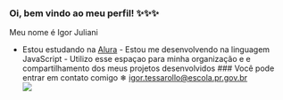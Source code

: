 ### Oi, bem vindo ao meu perfil! ✨✨✨

Meu nome é Igor Juliani                                                                                                                                                                   
- Estou estudando na [Alura](https://www.alura.com.br)                                                                                                          - Estou me desenvolvendo na linguagem JavaScript                                                                                                                - Utilizo esse espaçao para minha organização e e compartilhamento dos meus projetos desenvolvidos                                                                                                                                                                                                                              ### Você pode entrar em contato comigo  ❄                                                                                                                                                                                                                                                                                     igor.tessarollo@escola.pr.gov.br    
                                                                                                                                                                ![](https://media.tenor.com/-RB4u_N8PX0AAAAC/monkey-d-luffy-straw-hat-luffy.gif)
